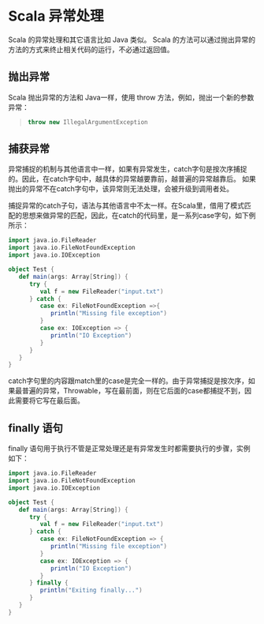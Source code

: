 # Scala 异常处理

Scala 的异常处理和其它语言比如 Java 类似。
Scala 的方法可以通过抛出异常的方法的方式来终止相关代码的运行，不必通过返回值。

## 抛出异常

Scala 抛出异常的方法和 Java一样，使用 throw 方法，例如，抛出一个新的参数异常：

> ```scala
> throw new IllegalArgumentException
> ```

## 捕获异常

异常捕捉的机制与其他语言中一样，如果有异常发生，catch字句是按次序捕捉的。因此，在catch字句中，越具体的异常越要靠前，越普遍的异常越靠后。 如果抛出的异常不在catch字句中，该异常则无法处理，会被升级到调用者处。

捕捉异常的catch子句，语法与其他语言中不太一样。在Scala里，借用了模式匹配的思想来做异常的匹配，因此，在catch的代码里，是一系列case字句，如下例所示：

```scala
import java.io.FileReader
import java.io.FileNotFoundException
import java.io.IOException

object Test {
   def main(args: Array[String]) {
      try {
         val f = new FileReader("input.txt")
      } catch {
         case ex: FileNotFoundException =>{
            println("Missing file exception")
         }
         case ex: IOException => {
            println("IO Exception")
         }
      }
   }
}
```

catch字句里的内容跟match里的case是完全一样的。由于异常捕捉是按次序，如果最普遍的异常，Throwable，写在最前面，则在它后面的case都捕捉不到，因此需要将它写在最后面。

## finally 语句

finally 语句用于执行不管是正常处理还是有异常发生时都需要执行的步骤，实例如下：

```scala
import java.io.FileReader
import java.io.FileNotFoundException
import java.io.IOException

object Test {
   def main(args: Array[String]) {
      try {
         val f = new FileReader("input.txt")
      } catch {
         case ex: FileNotFoundException => {
            println("Missing file exception")
         }
         case ex: IOException => {
            println("IO Exception")
         }
      } finally {
         println("Exiting finally...")
      }
   }
}
```

